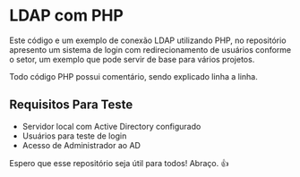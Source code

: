# LDAP com PHP

Este código e um exemplo de conexão LDAP utilizando PHP, no repositório apresento um sistema de login com redirecionamento de usuários conforme o setor, um exemplo que pode servir de base para vários projetos.

Todo código PHP possui comentário, sendo explicado linha a linha.

## Requisitos Para Teste

- Servidor local com Active Directory configurado
- Usuários para teste de login
- Acesso de Administrador ao AD

Espero que esse repositório seja útil para todos! Abraço. :+1:
